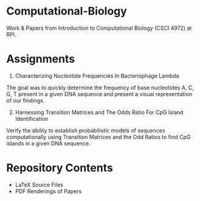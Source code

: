 # Computational-Biology
Work & Papers from Introduction to Computational Biology (CSCI 4972) at RPI.

Assignments 
===========
1.  Characterizing Nucleotide Frequencies In Bacteriophage Lambda

The goal was to quickly determine the frequency of base nucleotides A, C, G, T present in a given DNA sequence and present a visual representation of our findings.

2. Harnessing Transition Matrices and The Odds Ratio For CpG Island Identification

Verify the ability to establish probabilistic models of sequences computationally using Transition Matrices and the Odd Ratios to find CpG islands in a given DNA sequence.

Repository Contents
===================
* LaTeX Source Files      
* PDF Renderings of Papers
